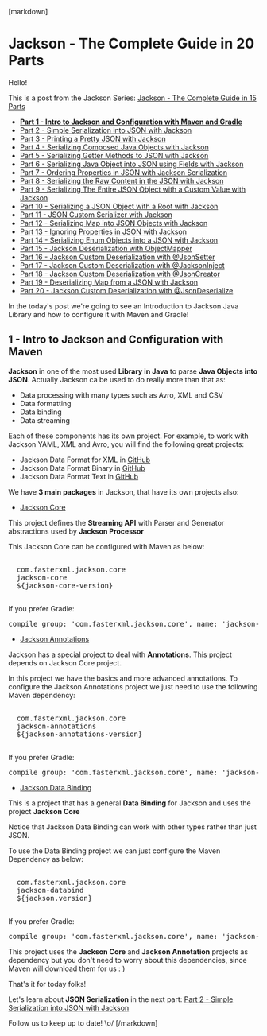 [markdown]
# Jackson - The Complete Guide in 20 Parts

Hello!

This is a post from the Jackson Series: [Jackson - The Complete Guide in 15 Parts](https://blog.hackingcode.io/jackson-java-tutorial-news-posts-videos)

- **[Part 1 - Intro to Jackson and Configuration with Maven and Gradle](https://blog.hackingcode.io/jackson-java-tutorial-serialize-json-config-maven)**
- [Part 2 - Simple Serialization into JSON with Jackson](https://blog.hackingcode.io/jackson-java-tutorial-serialization-to-json)
- [Part 3 - Printing a Pretty JSON with Jackson](https://blog.hackingcode.io/jackson-java-tutorial-serialization-to-pretty-json)
- [Part 4 - Serializing Composed Java Objects with Jackson](https://blog.hackingcode.io/jackson-java-tutorial-serialize-composed-java-object-to-json)
- [Part 5 - Serializing Getter Methods to JSON with Jackson](https://blog.hackingcode.io/jackson-java-tutorial-serialize-getter-methods-to-json)
- [Part 6 - Serializing Java Object into JSON using Fields with Jackson](https://blog.hackingcode.io/jackson-java-tutorial-serialize-fields-to-json)
- [Part 7 - Ordering Properties in JSON with Jackson Serialization](https://blog.hackingcode.io/jackson-java-tutorial-serialization-order-fields-to-json)
- [Part 8 - Serializing the Raw Content in the JSON with Jackson](https://blog.hackingcode.io/jackson-java-tutorial-serialize-raw-content-to-json)
- [Part 9 - Serializing The Entire JSON Object with a Custom Value with Jackson](https://blog.hackingcode.io/jackson-java-tutorial-custom-serialization-to-json)
- [Part 10 - Serializing a JSON Object with a Root with Jackson](https://blog.hackingcode.io/jackson-java-tutorial-serialize-json-with-root)
- [Part 11 - JSON Custom Serializer with Jackson](https://blog.hackingcode.io/jackson-java-tutorial-custom-serialization-to-json)
- [Part 12 - Serializing Map into JSON Objects with Jackson](https://blog.hackingcode.io/jackson-java-tutorial-serialize-map-to-json)
- [Part 13 - Ignoring Properties in JSON with Jackson](https://blog.hackingcode.io/jackson-java-tutorial-serialize-ignore-fields-to-json)
- [Part 14 - Serializing Enum Objects into a JSON with Jackson](https://blog.hackingcode.io/jackson-java-tutorial-serialize-enum-to-json)
- [Part 15 - Jackson Deserialization with ObjectMapper](https://blog.hackingcode.io/jackson-java-tutorial-deserialize-object-mapper-from-json)
- [Part 16 - Jackson Custom Deserialization with @JsonSetter](https://blog.hackingcode.io/jackson-java-tutorial-deserialize-json-to-custom-field)
- [Part 17 - Jackson Custom Deserialization with @JacksonInject](https://blog.hackingcode.io/jackson-java-tutorial-deserialize-json-injected-value)
- [Part 18 - Jackson Custom Deserialization with @JsonCreator](https://blog.hackingcode.io/jackson-java-tutorial-deserialize-json-to-custom-java-constructor)
- [Part 19 - Deserializing Map from a JSON with Jackson](https://blog.hackingcode.io/jackson-java-tutorial-deserialize-json-to-map)
- [Part 20 - Jackson Custom Deserialization with @JsonDeserialize](https://blog.hackingcode.io/jackson-java-tutorial-deserialize-json-with-custom-deserializer)

In the today's post we're going to see an Introduction to Jackson Java Library and how to configure it with Maven and Gradle!

## 1 - Intro to Jackson and Configuration with Maven

**Jackson** in one of the most used **Library in Java** to parse **Java Objects into JSON**. Actually Jackson ca be used to do really more than that as:

- Data processing with many types such as Avro, XML and CSV
- Data formatting
- Data binding
- Data streaming

Each of these components has its own project. For example, to work with Jackson YAML, XML and Avro, you will find the following great projects:

- Jackson Data Format for XML in [GitHub](https://github.com/FasterXML/jackson-dataformat-xml)
- Jackson Data Format Binary in [GitHub](https://github.com/FasterXML/jackson-dataformats-binary)
- Jackson Data Format Text in [GitHub](https://github.com/FasterXML/jackson-dataformats-text)

We have **3 main packages** in Jackson, that have its own projects also:

- [Jackson Core](https://github.com/FasterXML/jackson-core)

This project defines the **Streaming API** with Parser and Generator abstractions used by **Jackson Processor**

This Jackson Core can be configured with Maven as below:

<pre class="lang:xml">
<dependency>
  <groupId>com.fasterxml.jackson.core</groupId>
  <artifactId>jackson-core</artifactId>
  <version>${jackson-core-version}</version>
</dependency>
</pre>

If you prefer Gradle:

<pre class="lang:groovy">
compile group: 'com.fasterxml.jackson.core', name: 'jackson-core', version: '2.9.3'
</pre>

- [Jackson Annotations](https://github.com/FasterXML/jackson-annotations)

Jackson has a special project to deal with **Annotations**. This project depends on Jackson Core project.

In this project we have the basics and more advanced annotations. To configure the Jackson Annotations project
we just need to use the following Maven dependency:

<pre class="lang:xml">
<dependency>
  <groupId>com.fasterxml.jackson.core</groupId>
  <artifactId>jackson-annotations</artifactId>
  <version>${jackson-annotations-version}</version>
</dependency>
</pre>

If you prefer Gradle:

<pre class="lang:groovy">
compile group: 'com.fasterxml.jackson.core', name: 'jackson-annotations', version: '2.9.3'
</pre>

- [Jackson Data Binding](https://github.com/FasterXML/jackson-databind)

This is a project that has a general **Data Binding** for Jackson and uses the project **Jackson Core**

Notice that Jackson Data Binding can work with other types rather than just JSON.

To use the Data Binding project we can just configure the Maven Dependency as below:

<pre class="lang:xml">
<dependency>
  <groupId>com.fasterxml.jackson.core</groupId>
  <artifactId>jackson-databind</artifactId>
  <version>${jackson.version}</version>
</dependency>
</pre>

If you prefer Gradle:

<pre class="lang:groovy">
compile group: 'com.fasterxml.jackson.core', name: 'jackson-databind', version: '2.9.3'
</pre>

This project uses the **Jackson Core** and **Jackson Annotation** projects as dependency but you don't need to worry about this dependencies, since Maven will download them for us : )

That's it for today folks!

Let's learn about **JSON Serialization** in the next part: [Part 2 - Simple Serialization into JSON with Jackson](https://blog.hackingcode.io/jackson-java-tutorial-serialization-to-json)

Follow us to keep up to date! \o/
[/markdown]

